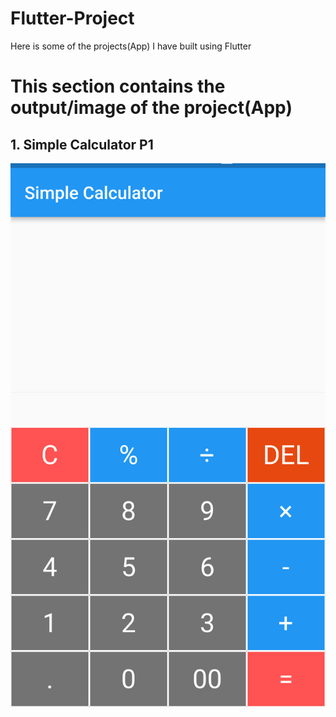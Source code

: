# Flutter-Project
Here is some of the projects(App) I have built using Flutter


# This section contains the output/image of the project(App)

## 1. Simple Calculator P1 
![alt text](https://github.com/Aayush-Basnet/Flutter-Project/blob/73adc367eb91d662ae6ffeee54b43573227e90af/Flutter%20Project%20Images/Simple%20Calculator%20I1.png)
